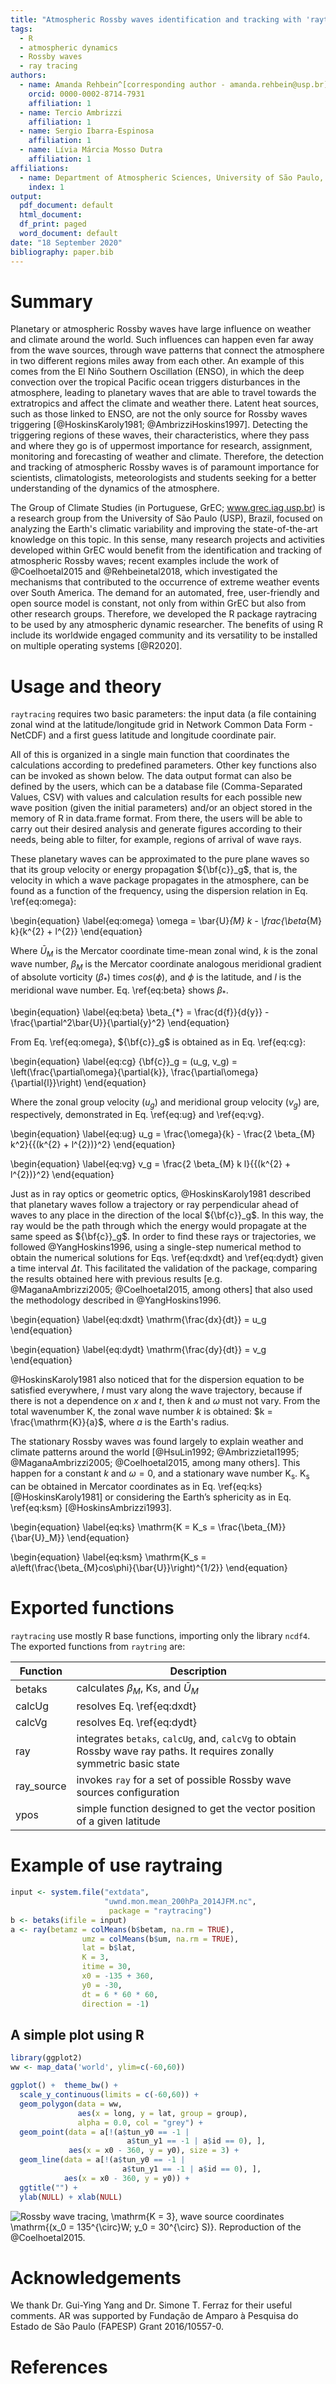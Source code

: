 ```yaml
---
title: "Atmospheric Rossby waves identification and tracking with 'raytracing'"
tags:
  - R
  - atmospheric dynamics
  - Rossby waves
  - ray tracing
authors:
  - name: Amanda Rehbein^[corresponding author - amanda.rehbein@usp.br]
    orcid: 0000-0002-8714-7931 
    affiliation: 1
  - name: Tercio Ambrizzi
    affiliation: 1
  - name: Sergio Ibarra-Espinosa
    affiliation: 1
  - name: Lívia Márcia Mosso Dutra
    affiliation: 1
affiliations:
  - name: Department of Atmospheric Sciences, University of São Paulo, Rua do Matão 1226, São Paulo, SP, Brazil
    index: 1
output:
  pdf_document: default
  html_document:
  df_print: paged
  word_document: default
date: "18 September 2020"
bibliography: paper.bib
---
```


# Summary
Planetary or atmospheric Rossby waves have large influence on weather and climate around the world. Such influences can happen even far away from the wave sources, through wave patterns that connect the atmosphere in two different regions miles away from each other. An example of this comes from the El Niño Southern Oscillation (ENSO), in which the deep convection over the tropical Pacific ocean triggers disturbances in the atmosphere, leading to planetary waves that are able to travel towards the extratropics  and affect the climate and weather there. Latent heat sources, such as those linked to ENSO, are not the only source for Rossby waves triggering [@HoskinsKaroly1981; @AmbrizziHoskins1997]. Detecting the triggering regions of these waves, their characteristics, where they pass and where they go is of uppermost importance for research, assignment, monitoring and forecasting of weather and climate. Therefore, the detection and tracking of atmospheric Rossby waves is of paramount importance for scientists, climatologists, meteorologists and students seeking for a better understanding of the dynamics of the atmosphere.

The Group of Climate Studies (in Portuguese, GrEC; www.grec.iag.usp.br) is a research group from  the University of São Paulo (USP), Brazil, focused on analyzing the Earth's climatic variability and improving the state-of-the-art knowledge on this topic. In this sense, many research projects and activities developed within GrEC would benefit from the identification and tracking of atmospheric Rossby waves; recent examples include the work of  @Coelhoetal2015 and @Rehbeinetal2018, which investigated the mechanisms that contributed to the occurrence of extreme weather events over South America. The demand for an automated, free, user-friendly and open source model is constant, not only from within GrEC but also from other research groups. Therefore, we developed the R package raytracing to be used by any atmospheric dynamic researcher. The benefits of using R include its worldwide engaged community and its versatility to be installed on multiple operating systems [@R2020]. 


# Usage and theory

`raytracing` requires two basic parameters: the input data (a file containing zonal wind at the latitude/longitude grid in Network Common Data Form - NetCDF) and a first guess latitude and longitude coordinate pair.

All of this is organized in a single main function that coordinates the calculations according to predefined parameters. Other key functions also can be invoked as shown below. The data output format can also be defined by the users, which can be a database file (Comma-Separated Values, CSV) with values and calculation results for each possible new wave position (given the initial parameters) and/or an object stored in the memory of R in data.frame format. From there, the users will be able to carry out their desired analysis and generate figures according to their needs, being able to filter, for example, regions of arrival of wave rays.

These planetary waves can be approximated to the pure plane waves so that its group velocity or energy propagation ${\bf{c}}_g$, that is, the velocity in which a wave package propagates in the atmosphere, can be found as a function of the frequency, using the dispersion relation in  Eq. \ref{eq:omega}:

\begin{equation} \label{eq:omega}
\omega = \bar{U}_{M} k  - \frac{\beta_{M}  k}{k^{2} + l^{2}}
\end{equation}

Where $\bar{U}_{M}$ is the Mercator coordinate time-mean zonal wind, $k$ is the zonal wave number, $\beta_{M}$ is the Mercator coordinate analogous meridional gradient of absolute vorticity ($\beta_{*}$) times $cos (\phi)$, and $\phi$ is the latitude, and $l$ is the meridional wave number. Eq. \ref{eq:beta} shows $\beta_{*}$.

\begin{equation} \label{eq:beta}
\beta_{*} = \frac{d{f}}{d{y}}  - \frac{\partial^2\bar{U}}{\partial{y}^2}
\end{equation}

From Eq. \ref{eq:omega}, ${\bf{c}}_g$ is obtained as in Eq. \ref{eq:cg}:

\begin{equation} \label{eq:cg}
{\bf{c}}_g = (u_g, v_g) = \left(\frac{\partial\omega}{\partial{k}}, \frac{\partial\omega}{\partial{l}}\right)
\end{equation}

Where the zonal group velocity ($u_g$) and meridional group velocity ($v_g$) are, respectively, demonstrated in Eq. \ref{eq:ug} and \ref{eq:vg}.

\begin{equation} \label{eq:ug}
u_g = \frac{\omega}{k} - \frac{2 \beta_{M}  k^2}{{(k^{2} + l^{2})}^2}
\end{equation}

\begin{equation} \label{eq:vg}
v_g = \frac{2  \beta_{M}  k l}{{(k^{2} + l^{2})}^2}
\end{equation}

Just as in ray optics or geometric optics, @HoskinsKaroly1981 described that planetary waves follow a trajectory or ray perpendicular ahead of waves to any place in the direction of the local ${\bf{c}}_g$. In this way, the ray would be the path through which the energy would propagate at the same speed as ${\bf{c}}_g$. In order to find these rays or trajectories, we followed @YangHoskins1996, using a single-step numerical method to obtain the numerical solutions for Eqs. \ref{eq:dxdt} and \ref{eq:dydt}  given a time interval $\Delta{t}$. This facilitated the validation of the package, comparing the results obtained here with previous results [e.g. @MaganaAmbrizzi2005; @Coelhoetal2015, among others] that also used the methodology described in @YangHoskins1996.

\begin{equation} \label{eq:dxdt}
\mathrm{\frac{dx}{dt}} = u_g 
\end{equation}

\begin{equation} \label{eq:dydt}
\mathrm{\frac{dy}{dt}} = v_g 
\end{equation}

@HoskinsKaroly1981 also noticed that for the dispersion equation to be satisfied everywhere, $l$ must vary along the wave trajectory, because if there is not a dependence on $x$ and $t$, then $k$ and $\omega$ must not vary. From the total wavenumber $\mathrm{K}$, the zonal wave number $k$ is obtained: $k = \frac{\mathrm{K}}{a}$, where $a$ is the Earth's radius. 

The stationary Rossby waves was found largely to explain weather and climate patterns around the world [@HsuLin1992; @Ambrizzietal1995; @MaganaAmbrizzi2005; @Coelhoetal2015, among many others]. This happen for a constant  $k$ and $\omega = 0$, and a stationary wave number $\mathrm{K_s}$. $\mathrm{K_s}$ can be obtained in Mercator coordinates as in Eq. \ref{eq:ks} [@HoskinsKaroly1981] or considering the Earth’s sphericity as in Eq. \ref{eq:ksm} [@HoskinsAmbrizzi1993].


\begin{equation} \label{eq:ks}
\mathrm{K = K_s = \frac{\beta_{M}}{\bar{U}_M}}
\end{equation}

\begin{equation} \label{eq:ksm}
\mathrm{K_s = a\left(\frac{\beta_{M}cos\phi}{\bar{U}}\right)^{1/2}}
\end{equation}

# Exported functions

`raytracing` use mostly R base functions, importing only the library `ncdf4`.
The exported functions from `raytring` are:

|Function            |Description              | 
|--------------------|-------------------------|
|betaks| calculates $\beta_M$, $\mathrm{Ks}$, and $\bar{U}_M$|
|calcUg| resolves Eq. \ref{eq:dxdt}|
|calcVg| resolves Eq. \ref{eq:dydt}|
|ray| integrates `betaks`, `calcUg`, and, `calcVg` to obtain Rossby wave ray paths. It requires zonally symmetric basic state|
|ray_source| invokes `ray` for a set of possible Rossby wave sources configuration|
|ypos| simple function designed to get the vector position of a given latitude|


# Example of use raytraing

```r
input <- system.file("extdata",
                     "uwnd.mon.mean_200hPa_2014JFM.nc",
                      package = "raytracing")
b <- betaks(ifile = input)
a <- ray(betamz = colMeans(b$betam, na.rm = TRUE),
                umz = colMeans(b$um, na.rm = TRUE),
                lat = b$lat,
                K = 3,
                itime = 30,
                x0 = -135 + 360,
                y0 = -30,
                dt = 6 * 60 * 60,
                direction = -1)
```	
## A simple plot using R

```r
library(ggplot2)
ww <- map_data('world', ylim=c(-60,60))

ggplot() +  theme_bw() +
  scale_y_continuous(limits = c(-60,60)) +
  geom_polygon(data = ww,
               aes(x = long, y = lat, group = group),
               alpha = 0.0, col = "grey") +
  geom_point(data = a[!(a$tun_y0 == -1 |
                          a$tun_y1 == -1 | a$id == 0), ],
             aes(x = x0 - 360, y = y0), size = 3) +
  geom_line(data = a[!(a$tun_y0 == -1 |
                         a$tun_y1 == -1 | a$id == 0), ],
            aes(x = x0 - 360, y = y0)) +
  ggtitle("") +
  ylab(NULL) + xlab(NULL)
```

![Rossby wave tracing, $\mathrm{K = 3}$, wave source coordinates $\mathrm{(x_0 = 135^{\circ}W; y_0 = 30^{\circ} S)}$. Reproduction of the @Coelhoetal2015.](paper/ray.png)

# Acknowledgements

We thank Dr. Gui-Ying Yang and Dr. Simone T. Ferraz for their useful comments. AR was supported by Fundação de Amparo à Pesquisa do Estado de São Paulo (FAPESP) Grant 2016/10557-0.

# References
